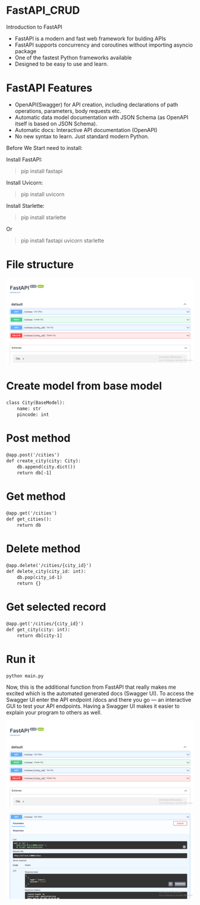 # FastAPI_CRUD

Introduction to FastAPI

- FastAPI is a modern and fast web framework for bulding APIs
- FastAPI supports concurrency and coroutines without importing asyncio package
- One of the fastest Python frameworks available
- Designed to be easy to use and learn.

# FastAPI Features

- OpenAPI(Swagger) for API creation, including declarations of path operations, parameters, body requests etc.
- Automatic data model documentation with JSON Schema (as OpenAPI itself is based on JSON Schema).
- Automatic docs: Interactive API documentation (OpenAPI)
- No new syntax to learn. Just standard modern Python.

Before We Start need to install:

Install FastAPI:
> pip install fastapi

Install Uvicorn:
> pip install uvicorn

Install Starlette:
> pip install starlette

  Or
  
> pip install fastapi uvicorn starlette

# File structure
![HTTP Methods](https://github.com/Mithlesh-Navlakhe/FastAPI_CRUD/blob/main/asset/Snap001.png)

# Create model from base model

```
class City(BaseModel):
    name: str
    pincode: int
```    

# Post method

```
@app.post('/cities')
def create_city(city: City):
    db.append(city.dict())
    return db[-1]
```
# Get method
```
@app.get('/cities')
def get_cities():
    return db
```
# Delete method
```
@app.delete('/cities/{city_id}')
def delete_city(city_id: int):
    db.pop(city_id-1)
    return {}
```
# Get selected record
```
@app.get('/cities/{city_id}')
def get_city(city: int):
    return db[city-1]
```
# Run it
```
python main.py
```
Now, this is the additional function from FastAPI that really makes me excited which is the automated generated docs (Swagger UI). To access the Swagger UI enter the API endpoint /docs and there you go — an interactive GUI to test your API endpoints. Having a Swagger UI makes it easier to explain your program to others as well.

![HTTP Methods](https://github.com/Mithlesh-Navlakhe/FastAPI_CRUD/blob/main/asset/Snap002.png)

![HTTP Methods](https://github.com/Mithlesh-Navlakhe/FastAPI_CRUD/blob/main/asset/Snap003.png)
